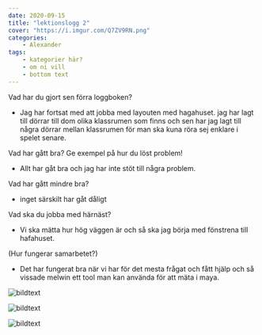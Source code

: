 ```yaml
---
date: 2020-09-15
title: "lektionslogg 2"
cover: "https://i.imgur.com/Q7ZV9RN.png"
categories: 
    - Alexander
tags:
    - kategorier här?
    - om ni vill
    - bottom text
---
```



Vad har du gjort sen förra loggboken?

- Jag har fortsat med att jobba med layouten med hagahuset. 
jag har lagt till dörrar till dom olika klassrumen som finns och sen har jag lagt till några dörrar mellan klassrumen för man ska kuna röra sej enklare i spelet senare.

Vad har gått bra? Ge exempel på hur du löst problem!

- Allt har gåt bra och jag har inte stöt till några problem.

Vad har gått mindre bra? 

- inget särskilt har gåt dåligt

Vad ska du jobba med härnäst?

- Vi ska mätta hur hög väggen är och så ska jag börja med fönstrena till hafahuset.

(Hur fungerar samarbetet?)

- Det har fungerat bra när vi har för det mesta frågat och fått hjälp och så vissade melwin ett tool man kan använda för att mäta i maya.


![bildtext](https://cdn.discordapp.com/attachments/368028804784062467/755391577140101181/Screenshot_92.jpg)

![bildtext](https://cdn.discordapp.com/attachments/368028804784062467/755391572245217320/Screenshot_93.jpg)

![bildtext](https://cdn.discordapp.com/attachments/368028804784062467/755392926972117072/Screenshot_94.jpg)
